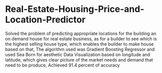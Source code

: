 # Real-Estate-Housing-Price-and-Location-Predictor
Solved the problem of predicting appropriate locations for the building an on demand house for real estate business, as for a builder to see which is the highest selling house type, which enables the builder to make house based on that, The algorithm used was Gradient Boosting Regressor and used Sea Born for aesthetic Data Visualization based on longitude and latitude, which gives clear picture of the market needs and demand that need to be produce, Achieved 91.4 percent of accuracy 
